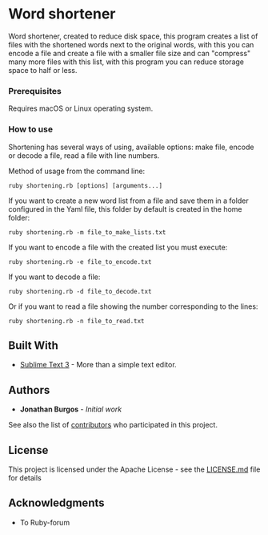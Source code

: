 # Word shortener

Word shortener, created to reduce disk space, this program creates a list of files with the shortened words next to the original words, with this you can encode a file and create a file with a smaller file size and can "compress" many more files with this list, with this program you can reduce storage space to half or less.

### Prerequisites

Requires macOS or Linux operating system.

### How to use

Shortening has several ways of using, available options: make file, encode or decode a file, read a file with line numbers. 

Method of usage from the command line:

```
ruby shortening.rb [options] [arguments...]
```

If you want to create a new word list from a file and save them in a folder configured in the Yaml file, this folder by default is created in the home folder:

```
ruby shortening.rb -m file_to_make_lists.txt
```

If you want to encode a file with the created list you must execute:

```
ruby shortening.rb -e file_to_encode.txt
```

If you want to decode a file:

```
ruby shortening.rb -d file_to_decode.txt
```

Or if you want to read a file showing the number corresponding to the lines:

```
ruby shortening.rb -n file_to_read.txt
```

## Built With

* [Sublime Text 3](https://www.sublimetext.com) - More than a simple text editor.

## Authors

* **Jonathan Burgos** - *Initial work*

See also the list of [contributors](https://github.com/your/project/contributors) who participated in this project.

## License

This project is licensed under the Apache License - see the [LICENSE.md](LICENSE.md) file for details

## Acknowledgments

* To Ruby-forum
